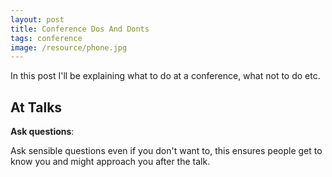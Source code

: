 ```yaml
---
layout: post
title: Conference Dos And Donts
tags: conference
image: /resource/phone.jpg
---
```


In this post I'll be explaining what to do at a conference, what not to do etc.

## At Talks

**Ask questions**:

Ask sensible questions even if you don't want to, this ensures people get to know you and might approach you after the talk.
